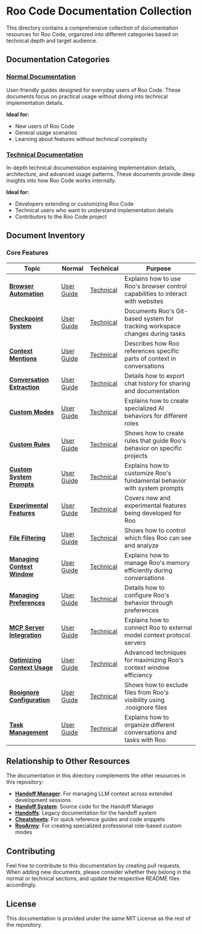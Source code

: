 # Roo Code Documentation Collection

This directory contains a comprehensive collection of documentation resources for Roo Code, organized into different categories based on technical depth and target audience.

## Documentation Categories

### [Normal Documentation](normal/)

User-friendly guides designed for everyday users of Roo Code. These documents focus on practical usage without diving into technical implementation details.

**Ideal for:**
- New users of Roo Code
- General usage scenarios
- Learning about features without technical complexity

### [Technical Documentation](technical/)

In-depth technical documentation explaining implementation details, architecture, and advanced usage patterns. These documents provide deep insights into how Roo Code works internally.

**Ideal for:**
- Developers extending or customizing Roo Code
- Technical users who want to understand implementation details
- Contributors to the Roo Code project

## Document Inventory

### Core Features

| Topic | Normal | Technical | Purpose |
|-------|--------|-----------|---------|
| **[Browser Automation](normal/browser-automation.md)** | [User Guide](normal/browser-automation.md) | [Technical](technical/browser-automation.md) | Explains how to use Roo's browser control capabilities to interact with websites |
| **[Checkpoint System](normal/checkpoint-system.md)** | [User Guide](normal/checkpoint-system.md) | [Technical](technical/checkpoint-system.md) | Documents Roo's Git-based system for tracking workspace changes during tasks |
| **[Context Mentions](normal/context-mentions.md)** | [User Guide](normal/context-mentions.md) | [Technical](technical/context-mentions.md) | Describes how Roo references specific parts of context in conversations |
| **[Conversation Extraction](normal/conversation-extraction.md)** | [User Guide](normal/conversation-extraction.md) | [Technical](technical/conversation-extraction.md) | Details how to export chat history for sharing and documentation |
| **[Custom Modes](normal/custom-modes.md)** | [User Guide](normal/custom-modes.md) | [Technical](technical/custom-modes.md) | Explains how to create specialized AI behaviors for different roles |
| **[Custom Rules](normal/custom-rules.md)** | [User Guide](normal/custom-rules.md) | [Technical](technical/custom-rules.md) | Shows how to create rules that guide Roo's behavior on specific projects |
| **[Custom System Prompts](normal/custom-system-prompts.md)** | [User Guide](normal/custom-system-prompts.md) | [Technical](technical/custom-system-prompts.md) | Explains how to customize Roo's fundamental behavior with system prompts |
| **[Experimental Features](normal/experimental-features.md)** | [User Guide](normal/experimental-features.md) | [Technical](technical/experimental-features.md) | Covers new and experimental features being developed for Roo |
| **[File Filtering](normal/file-filtering.md)** | [User Guide](normal/file-filtering.md) | [Technical](technical/file-filtering.md) | Shows how to control which files Roo can see and analyze |
| **[Managing Context Window](normal/managing-context-window.md)** | [User Guide](normal/managing-context-window.md) | [Technical](technical/managing-context-window.md) | Explains how to manage Roo's memory efficiently during conversations |
| **[Managing Preferences](normal/managing-preferences.md)** | [User Guide](normal/managing-preferences.md) | [Technical](technical/managing-preferences.md) | Details how to configure Roo's behavior through preferences |
| **[MCP Server Integration](normal/mcp-server-integration.md)** | [User Guide](normal/mcp-server-integration.md) | [Technical](technical/mcp-server-integration.md) | Explains how to connect Roo to external model context protocol servers |
| **[Optimizing Context Usage](normal/optimizing-context-usage.md)** | [User Guide](normal/optimizing-context-usage.md) | [Technical](technical/optimizing-context-usage.md) | Advanced techniques for maximizing Roo's context window efficiency |
| **[Rooignore Configuration](normal/rooignore-configuration.md)** | [User Guide](normal/rooignore-configuration.md) | [Technical](technical/rooignore-configuration.md) | Shows how to exclude files from Roo's visibility using .rooignore files |
| **[Task Management](normal/task-management.md)** | [User Guide](normal/task-management.md) | [Technical](technical/task-management.md) | Explains how to organize different conversations and tasks with Roo |

## Relationship to Other Resources

The documentation in this directory complements the other resources in this repository:

- **[Handoff Manager](../handoff-manager/)**: For managing LLM context across extended development sessions
- **[Handoff System](../handoff-system/)**: Source code for the Handoff Manager
- **[Handoffs](../handoffs/)**: Legacy documentation for the handoff system
- **[Cheatsheets](../cheatsheets/)**: For quick reference guides and code snippets
- **[RooArmy](../roo-army/)**: For creating specialized professional role-based custom modes

## Contributing

Feel free to contribute to this documentation by creating pull requests. When adding new documents, please consider whether they belong in the normal or technical sections, and update the respective README files accordingly.

## License

This documentation is provided under the same MIT License as the rest of the repository.